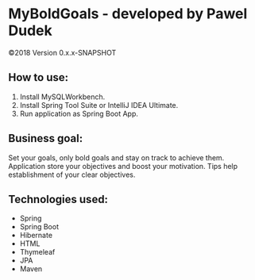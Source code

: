 # MyBoldGoals - developed by Pawel Dudek

©2018
Version 0.x.x-SNAPSHOT


## How to use:

1. Install MySQLWorkbench.
2. Install Spring Tool Suite or IntelliJ IDEA Ultimate.
3. Run application as Spring Boot App.


## Business goal:

Set your goals, only bold goals and stay on track to achieve them. Application store your objectives and boost your motivation. Tips help establishment of your clear objectives.


## Technologies used:

- Spring
- Spring Boot
- Hibernate
- HTML
- Thymeleaf
- JPA
- Maven
